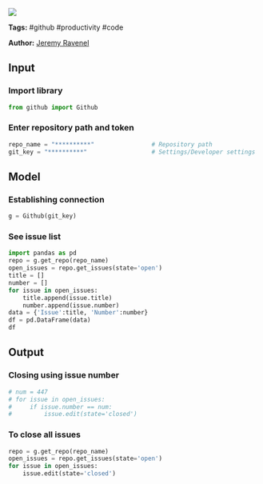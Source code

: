 <a href="https://app.naas.ai/user-redirect/naas/downloader?url=https://raw.githubusercontent.com/jupyter-naas/awesome-notebooks/master/Github/Github_Close_issue.ipynb" target="_parent"><img src="https://naasai-public.s3.eu-west-3.amazonaws.com/open_in_naas.svg"/></a>

**Tags:** #github #productivity #code

**Author:** [Jeremy Ravenel](https://www.linkedin.com/in/ACoAAAJHE7sB5OxuKHuzguZ9L6lfDHqw--cdnJg/)

## Input

### Import library


```python
from github import Github
```

### Enter repository path and token


```python
repo_name = "**********"                # Repository path
git_key = "**********"                  # Settings/Developer settings
```

## Model

### Establishing connection


```python
g = Github(git_key)   
```

### See issue list


```python
import pandas as pd
repo = g.get_repo(repo_name)
open_issues = repo.get_issues(state='open')
title = []
number = []
for issue in open_issues:
    title.append(issue.title)
    number.append(issue.number)
data = {'Issue':title, 'Number':number} 
df = pd.DataFrame(data)
df
```

## Output

### Closing using issue number


```python
# num = 447
# for issue in open_issues:
#     if issue.number == num:
#         issue.edit(state='closed')
```

### To close all issues


```python
repo = g.get_repo(repo_name)
open_issues = repo.get_issues(state='open')
for issue in open_issues:
    issue.edit(state='closed')
```
